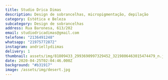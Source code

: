 ```yaml
---
title: Studio Drica Dimas
description: Design de sobrancelhas, micropigmentação, depilação
category: Estética e Beleza
subcategory: Design de sobrancelhas
address: Rua Baronesa, 613/202
email: studiodricadimas@gmail.com
telefone: "2136491248"
whatsapp: "21975772872"
instagram: andriellydiimas
delivery: 1
thumbnail: assets/img/81809433_2993690997329452_3219806463015474479_n.jpg
date: 2020-04-25T02:04:46.000Z
background: "#b31917"
image: /assets/img/desert.jpg
---
```


